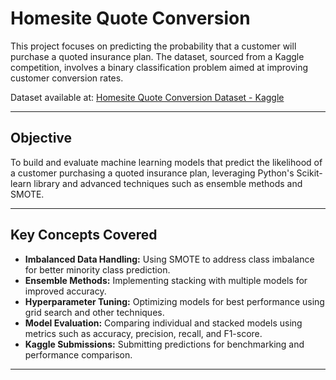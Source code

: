 # Homesite Quote Conversion

This project focuses on predicting the probability that a customer will purchase a quoted insurance plan. The dataset, sourced from a Kaggle competition, involves a binary classification problem aimed at improving customer conversion rates.

Dataset available at: [Homesite Quote Conversion Dataset - Kaggle](https://www.kaggle.com/c/homesite-quote-conversion)

---

## Objective
To build and evaluate machine learning models that predict the likelihood of a customer purchasing a quoted insurance plan, leveraging Python's Scikit-learn library and advanced techniques such as ensemble methods and SMOTE.

---

## Key Concepts Covered
- **Imbalanced Data Handling:** Using SMOTE to address class imbalance for better minority class prediction.
- **Ensemble Methods:** Implementing stacking with multiple models for improved accuracy.
- **Hyperparameter Tuning:** Optimizing models for best performance using grid search and other techniques.
- **Model Evaluation:** Comparing individual and stacked models using metrics such as accuracy, precision, recall, and F1-score.
- **Kaggle Submissions:** Submitting predictions for benchmarking and performance comparison.

---

